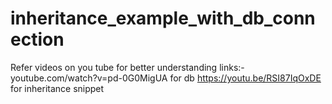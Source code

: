 # inheritance_example_with_db_connection
Refer videos on you tube for better understanding
links:- youtube.com/watch?v=pd-0G0MigUA for db
https://youtu.be/RSI87IqOxDE for inheritance snippet

